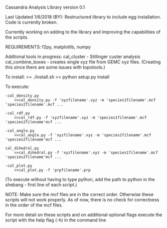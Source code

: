 <!---
   ____    _    ____ ____    _    _   _ ____  ____      _    
  / ___|  / \  / ___/ ___|  / \  | \ | |  _ \|  _ \    / \   
 | |     / _ \ \___ \___ \ / _ \ |  \| | | | | |_) |  / _ \  
 | |___ / ___ \ ___) |__) / ___ \| |\  | |_| |  _ <  / ___ \ 
  \____/_/   \_\____/____/_/   \_\_| \_|____/|_| \_\/_/   \_\
    / \   _ __   __ _| |_   _ ___(_)___                      
   / _ \ | '_ \ / _` | | | | / __| / __|                     
  / ___ \| | | | (_| | | |_| \__ \ \__ \                     
 /_/   \_\_| |_|\__,_|_|\__, |___/_|___/                     
 | |   (_) |__  _ __ __ |___/_ _   _                         
 | |   | | '_ \| '__/ _` | '__| | | |                        
 | |___| | |_) | | | (_| | |  | |_| |                        
 |_____|_|_.__/|_|  \__,_|_|   \__, |                        
                               |___/             
-->
Cassandra Analysis Library
version 0.1

Last Updated 1/6/2018 (BY): Restructured library to include egg installation. Code is currently broken.


Currently working on adding to the library and improving the capabilities of the scripts.

REQUIREMENTS: f2py, matplotlib, numpy

Addtional tools in progress:
	cal_cluster - Stillinger custer analysis
	cal_combine_boxes - creates single xyz file from GEMC xyz files. 
		(Creating this since there are some issues with topotools.)

To install:
	>> ./install.sh
	>> python setup.py install


To execute:

	-cal_density.py
		>>cal_density.py -f 'xyzfilename'.xyz -m 'species1filename'.mcf 'species2filename'.mcf ... 

	-cal_rdf.py
		>>cal_rdf.py -f 'xyzfilename'.xyz -m 'species1filename'.mcf 'species2filename'mcf ...

	-cal_angle.py
		>>cal_angle.py -f 'xyzfilename'.xyz -m 'species1filename'.mcf 'species2filename'mcf ...
	
	cal_dihedral.py
		>>cal_dihedral.py -f 'xyzfilename'.xyz -m 'species1filename'.mcf 'species2filename'mcf ...

	-cal_plot.py
		>>cal_plot.py -f 'prpfilename'.prp


(To execute without having to type python, add the path to python in the shebang - first line
of each script.)


NOTE: Make sure the mcf files are in the correct order. Otherwise these scripts will not
work properly. As of now, there is no check for correctness in the order of the mcf files.

For more detail on these scripts and on additional optional flags execute the script with the
help flag (-h) in the command line
